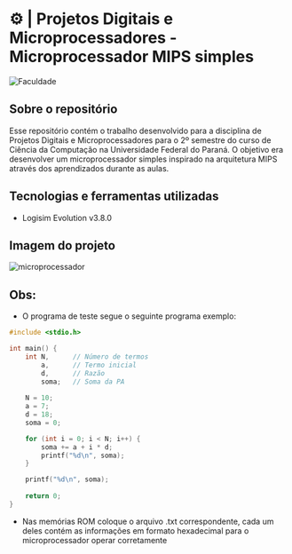 # ⚙️ | Projetos Digitais e Microprocessadores - Microprocessador MIPS simples
![Faculdade](https://img.shields.io/badge/Faculdade-91e2d6?style=for-the-badge)


## Sobre o repositório
Esse repositório contém o trabalho desenvolvido para a disciplina de Projetos Digitais e Microprocessadores para o 2º semestre do curso de Ciência da Computação na Universidade Federal do Paraná. O objetivo era desenvolver um microprocessador simples inspirado na arquitetura MIPS através dos aprendizados durante as aulas. 

## Tecnologias e ferramentas utilizadas
 - Logisim Evolution v3.8.0

## Imagem do projeto
![microprocessador](https://github.com/user-attachments/assets/572e96d7-7fb9-480d-8325-f207cddaa8ab)

## Obs:
 - O programa de teste segue o seguinte programa exemplo:

```c
#include <stdio.h>

int main() {
    int N,      // Número de termos
        a,      // Termo inicial
        d,      // Razão
        soma;   // Soma da PA
    
    N = 10;    
    a = 7;     
    d = 18;    
    soma = 0;

    for (int i = 0; i < N; i++) {
        soma += a + i * d;
        printf("%d\n", soma);
    }

    printf("%d\n", soma);
    
    return 0;
}
```

- Nas memórias ROM coloque o arquivo .txt correspondente, cada um deles contém as informações em formato hexadecimal para o microprocessador operar corretamente

